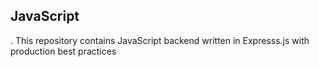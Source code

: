 ## JavaScript
. This repository contains JavaScript backend written in Expresss.js with production best practices 
